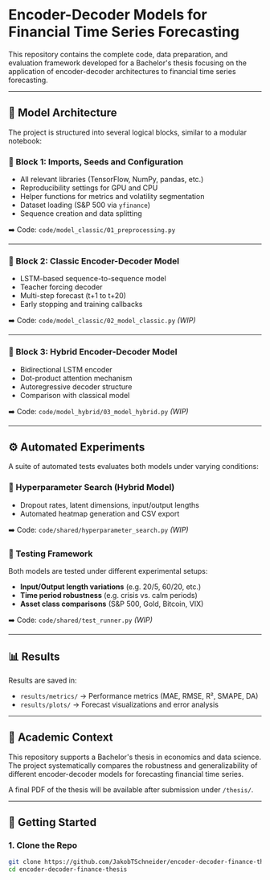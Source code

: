 # Encoder-Decoder Models for Financial Time Series Forecasting

This repository contains the complete code, data preparation, and evaluation framework developed for a Bachelor's thesis focusing on the application of encoder-decoder architectures to financial time series forecasting.

---

## 🧱 Model Architecture

The project is structured into several logical blocks, similar to a modular notebook:

### 🔹 Block 1: Imports, Seeds and Configuration
- All relevant libraries (TensorFlow, NumPy, pandas, etc.)
- Reproducibility settings for GPU and CPU
- Helper functions for metrics and volatility segmentation
- Dataset loading (S&P 500 via `yfinance`)
- Sequence creation and data splitting

➡️ Code: `code/model_classic/01_preprocessing.py`

---

### 🔹 Block 2: Classic Encoder-Decoder Model
- LSTM-based sequence-to-sequence model
- Teacher forcing decoder
- Multi-step forecast (t+1 to t+20)
- Early stopping and training callbacks

➡️ Code: `code/model_classic/02_model_classic.py` *(WIP)*

---

### 🔹 Block 3: Hybrid Encoder-Decoder Model
- Bidirectional LSTM encoder
- Dot-product attention mechanism
- Autoregressive decoder structure
- Comparison with classical model

➡️ Code: `code/model_hybrid/03_model_hybrid.py` *(WIP)*

---

## ⚙️ Automated Experiments

A suite of automated tests evaluates both models under varying conditions:

### 🔬 Hyperparameter Search (Hybrid Model)
- Dropout rates, latent dimensions, input/output lengths
- Automated heatmap generation and CSV export

➡️ Code: `code/shared/hyperparameter_search.py` *(WIP)*

### 🧪 Testing Framework
Both models are tested under different experimental setups:

- **Input/Output length variations** (e.g. 20/5, 60/20, etc.)
- **Time period robustness** (e.g. crisis vs. calm periods)
- **Asset class comparisons** (S&P 500, Gold, Bitcoin, VIX)

➡️ Code: `code/shared/test_runner.py` *(WIP)*

---

## 📊 Results

Results are saved in:
- `results/metrics/` → Performance metrics (MAE, RMSE, R², SMAPE, DA)
- `results/plots/` → Forecast visualizations and error analysis

---

## 📘 Academic Context

This repository supports a Bachelor's thesis in economics and data science. The project systematically compares the robustness and generalizability of different encoder-decoder models for forecasting financial time series.

A final PDF of the thesis will be available after submission under `/thesis/`.

---

## 🚀 Getting Started

### 1. Clone the Repo
```bash
git clone https://github.com/JakobTSchneider/encoder-decoder-finance-thesis.git
cd encoder-decoder-finance-thesis
